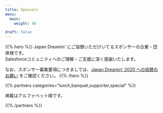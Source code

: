 ```yaml
---
title: Sponsors
menu:
  main:
    weight: 40

draft: false
---
```


{{% hero %}}
Japan Dreamin' にご協賛いただけいてるスポンサーの企業・団体様です。<br/>Salesforceコミュニティへのご理解・ご支援に深く感謝いたします。

なお、スポンサー募集要項につきましては、[Japan Dreamin' 2020 への協賛のお願い](https://www.japandreamin.com/blog/call-for-sponsors-2020) をご確認ください。
{{% /hero %}}


{{% partners categories="lunch,banquet,supporter,special" %}}

掲載はアルファベット順です。

{{% /partners %}}

